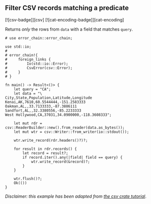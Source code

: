 ## Filter CSV records matching a predicate

[![csv-badge]][csv] [![cat-encoding-badge]][cat-encoding]

Returns _only_ the rows from `data` with a field that matches `query`.

```rust,edition2024
# use error_chain::error_chain;

use std::io;
#
# error_chain!{
#     foreign_links {
#         Io(std::io::Error);
#         CsvError(csv::Error);
#     }
# }

fn main() -> Result<()> {
    let query = "CA";
    let data = "\
City,State,Population,Latitude,Longitude
Kenai,AK,7610,60.5544444,-151.2583333
Oakman,AL,,33.7133333,-87.3886111
Sandfort,AL,,32.3380556,-85.2233333
West Hollywood,CA,37031,34.0900000,-118.3608333";

    let mut rdr = csv::ReaderBuilder::new().from_reader(data.as_bytes());
    let mut wtr = csv::Writer::from_writer(io::stdout());

    wtr.write_record(rdr.headers()?)?;

    for result in rdr.records() {
        let record = result?;
        if record.iter().any(|field| field == query) {
            wtr.write_record(&record)?;
        }
    }

    wtr.flush()?;
    Ok(())
}
```

_Disclaimer: this example has been adapted from [the csv crate tutorial](https://docs.rs/csv/*/csv/tutorial/index.html#filter-by-search)_.
